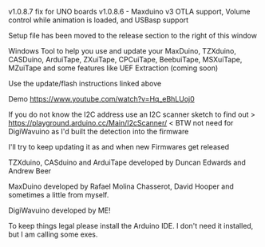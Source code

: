 v1.0.8.7 fix for UNO boards
v1.0.8.6 - Maxduino v3 OTLA support, Volume control while animation is loaded, and USBasp support

Setup file has been moved to the release section to the right of this window

Windows Tool to help you use and update your MaxDuino, TZXduino, CASDuino, ArduiTape, ZXuiTape, CPCuiTape, BeebuiTape, MSXuiTape, MZuiTape and some features like UEF Extraction (coming soon)

Use the update/flash instructions linked above

Demo https://www.youtube.com/watch?v=Hq_eBhLUoj0

If you do not know the I2C address use an I2C scanner sketch to find out > https://playground.arduino.cc/Main/I2cScanner/ < BTW not need for DigiWavuino as I'd built the detection into the firmware

I'll try to keep updating it as and when new Firmwares get released

TZXduino, CASduino and ArduiTape developed by Duncan Edwards and Andrew Beer

MaxDuino developed by Rafael Molina Chasserot, David Hooper and sometimes a little from myself. 

DigiWavuino developed by ME! 

To keep things legal please install the Arduino IDE. I don't need it installed, but I am calling some exes. 
